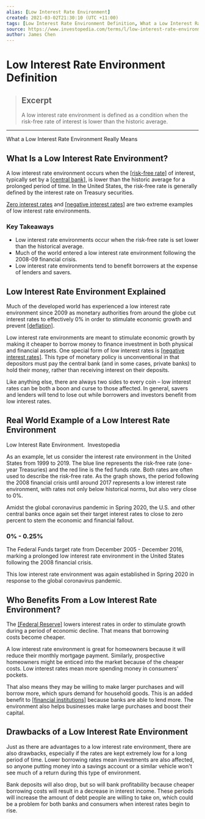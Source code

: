 ```yaml
---
alias: [Low Interest Rate Environment]
created: 2021-03-02T21:30:10 (UTC +11:00)
tags: [Low Interest Rate Environment Definition, What a Low Interest Rate Environment Really Means]
source: https://www.investopedia.com/terms/l/low-interest-rate-environment.asp
author: James Chen
---
```


# Low Interest Rate Environment Definition

> ## Excerpt
> A low interest rate environment is defined as a condition when the risk-free rate of interest is lower than the historic average.

---

What a Low Interest Rate Environment Really Means
## What Is a Low Interest Rate Environment?

A low interest rate environment occurs when the [[risk-free rate]](https://www.investopedia.com/terms/r/risk-freerate.asp) of interest, typically set by a [[central bank]](https://www.investopedia.com/terms/c/centralbank.asp), is lower than the historic average for a prolonged period of time. In the United States, the risk-free rate is generally defined by the interest rate on Treasury securities.

[Zero interest rates](https://www.investopedia.com/articles/investing/031815/what-zero-interestrate-policy-zirp.asp) and [[negative interest rates]](https://www.investopedia.com/terms/n/negative-interest-rate-environment.asp) are two extreme examples of low interest rate environments.

### Key Takeaways

-   Low interest rate environments occur when the risk-free rate is set lower than the historical average.
-   Much of the world entered a low interest rate environment following the 2008-09 financial crisis.
-   Low interest rate environments tend to benefit borrowers at the expense of lenders and savers.

## Low Interest Rate Environment Explained

Much of the developed world has experienced a low interest rate environment since 2009 as monetary authorities from around the globe cut interest rates to effectively 0% in order to stimulate economic growth and prevent [[deflation]](https://www.investopedia.com/terms/d/deflation.asp).

Low interest rate environments are meant to stimulate economic growth by making it cheaper to borrow money to finance investment in both physical and financial assets. One special form of low interest rates is [[negative interest rates]](https://www.investopedia.com/terms/n/negative-interest-rate.asp). This type of monetary policy is unconventional in that depositors must pay the central bank (and in some cases, private banks) to hold their money, rather than receiving interest on their deposits.

Like anything else, there are always two sides to every coin – low interest rates can be both a boon and curse to those affected. In general, savers and lenders will tend to lose out while borrowers and investors benefit from low interest rates.

## Real World Example of a Low Interest Rate Environment

Low Interest Rate Environment.  Investopedia

As an example, let us consider the interest rate environment in the United States from 1999 to 2019. The blue line represents the risk-free rate (one-year Treasuries) and the red line is the fed funds rate. Both rates are often used to describe the risk-free rate. As the graph shows, the period following the 2008 financial crisis until around 2017 represents a low interest rate environment, with rates not only below historical norms, but also very close to 0%.

Amidst the global coronavirus pandemic in Spring 2020, the U.S. and other central banks once again set their target interest rates to close to zero percent to stem the economic and financial fallout.

### 0% - 0.25%

The Federal Funds target rate from December 2005 - December 2016, marking a prolonged low interest rate environment in the United States following the 2008 financial crisis.

This low interest rate environment was again established in Spring 2020 in response to the global coronavirus pandemic.

## Who Benefits From a Low Interest Rate Environment?

The [[Federal Reserve]](https://www.investopedia.com/terms/f/federalreservesystem.asp) lowers interest rates in order to stimulate growth during a period of economic decline. That means that borrowing costs become cheaper.

A low interest rate environment is great for homeowners because it will reduce their monthly mortgage payment. Similarly, prospective homeowners might be enticed into the market because of the cheaper costs. Low interest rates mean more spending money in consumers' pockets.

That also means they may be willing to make larger purchases and will borrow more, which spurs demand for household goods. This is an added benefit to [[financial institutions]](https://www.investopedia.com/terms/f/financialinstitution.asp) because banks are able to lend more. The environment also helps businesses make large purchases and boost their capital.

## Drawbacks of a Low Interest Rate Environment

Just as there are advantages to a low interest rate environment, there are also drawbacks, especially if the rates are kept extremely low for a long period of time. Lower borrowing rates mean investments are also affected, so anyone putting money into a savings account or a similar vehicle won't see much of a return during this type of environment.

Bank deposits will also drop, but so will bank profitability because cheaper borrowing costs will result in a decrease in interest income. These periods will increase the amount of debt people are willing to take on, which could be a problem for both banks and consumers when interest rates begin to rise.
